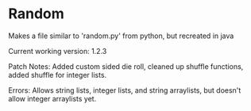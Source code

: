 # Random
Makes a file similar to 'random.py' from python, but recreated in java

Current working version: 1.2.3

Patch Notes: Added custom sided die roll, cleaned up shuffle functions, added shuffle for integer lists.

Errors: Allows string lists, integer lists, and string arraylists, but doesn't allow integer arraylists yet.
